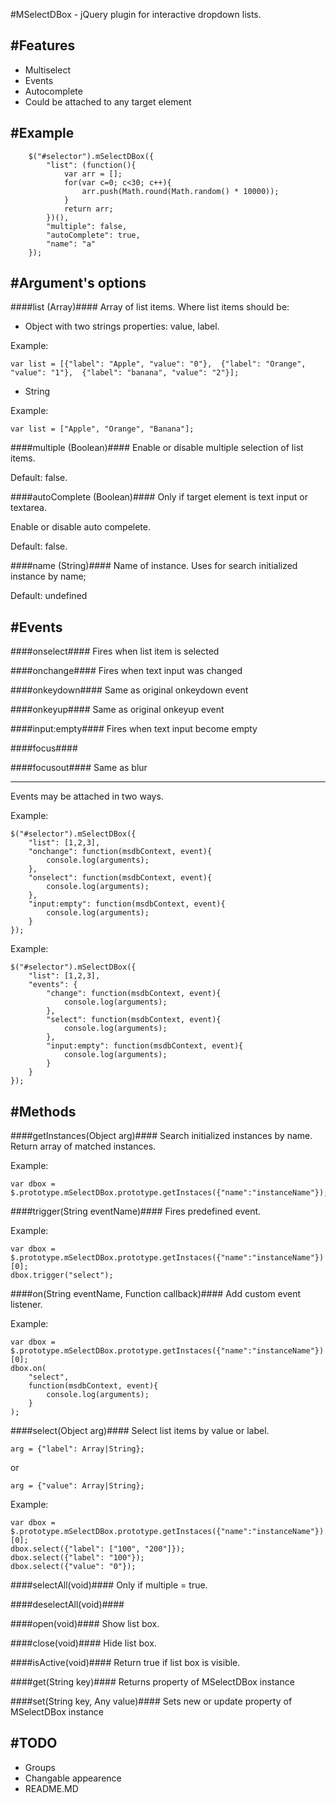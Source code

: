 #MSelectDBox - jQuery plugin for interactive dropdown lists.

#Features
--------------------------------------
- Multiselect
- Events
- Autocomplete
- Could be attached to any target element

#Example
--------------------------------------
```
	$("#selector").mSelectDBox({
		"list": (function(){
			var arr = [];
			for(var c=0; c<30; c++){
				arr.push(Math.round(Math.random() * 10000));
			}
			return arr;
		})(),
		"multiple": false,
		"autoComplete": true,
		"name": "a"
	});
```

#Argument's options
--------------------------------------
####list (Array)####
Array of list items.
Where list items should be:
- Object with two strings properties: value, label. 

Example:

`var list = [{"label": "Apple", "value": "0"},  {"label": "Orange", "value": "1"},  {"label": "banana", "value": "2"}];`
- String

Example:

`var list = ["Apple", "Orange", "Banana"];`
	
####multiple (Boolean)####
Enable or disable multiple selection of list items.

Default: false.


####autoComplete (Boolean)####
Only if target element is text input or textarea. 

Enable or disable auto compelete.

Default: false.


####name (String)####
Name of instance. Uses for search initialized instance by name;

Default: undefined


#Events
--------------------------------------
####onselect####
Fires when list item is selected


####onchange####
Fires when text input was changed


####onkeydown####
Same as original onkeydown event


####onkeyup####
Same as original onkeyup event


####input:empty####
Fires when text input become empty


####focus####


####focusout####
Same as blur

--------------------------------------

Events may be attached in two ways.

Example:
```
$("#selector").mSelectDBox({
	"list": [1,2,3],
	"onchange": function(msdbContext, event){
		console.log(arguments);
	},
	"onselect": function(msdbContext, event){
		console.log(arguments);
	},
	"input:empty": function(msdbContext, event){
		console.log(arguments);
	}
});
```

Example:
```
$("#selector").mSelectDBox({
	"list": [1,2,3],
	"events": {
		"change": function(msdbContext, event){
			console.log(arguments);
		},
		"select": function(msdbContext, event){
			console.log(arguments);
		},
		"input:empty": function(msdbContext, event){
			console.log(arguments);
		}
	}
});
```

#Methods
--------------------------------------
####getInstances(Object arg)####
Search initialized instances by name.
Return array of matched instances.

Example:
```
var dbox = $.prototype.mSelectDBox.prototype.getInstaces({"name":"instanceName"});
```

####trigger(String eventName)####
Fires predefined event.

Example:
```
var dbox = $.prototype.mSelectDBox.prototype.getInstaces({"name":"instanceName"})[0];
dbox.trigger("select");
```

####on(String eventName, Function callback)####
Add custom event listener.

Example:
```
var dbox = $.prototype.mSelectDBox.prototype.getInstaces({"name":"instanceName"})[0];
dbox.on(
	"select", 
	function(msdbContext, event){
		console.log(arguments);
	}
);
```

####select(Object arg)####
Select list items by value or label.

`arg = {"label": Array|String};`

or

`arg = {"value": Array|String};`

Example:
```
var dbox = $.prototype.mSelectDBox.prototype.getInstaces({"name":"instanceName"})[0];
dbox.select({"label": ["100", "200"]});
dbox.select({"label": "100"});
dbox.select({"value": "0"});
```

####selectAll(void)####
Only if multiple = true.

####deselectAll(void)####

####open(void)####
Show list box.

####close(void)####
Hide list box.

####isActive(void)####
Return true if list box is visible.

####get(String key)####
Returns property of MSelectDBox instance

####set(String key, Any value)####
Sets new or update property of MSelectDBox instance

#TODO
--------------------------------------
- Groups
- Changable appearence
- README.MD